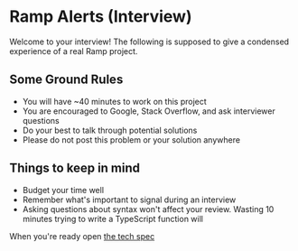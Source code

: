 # Ramp Alerts (Interview)

Welcome to your interview! The following is supposed to give a condensed experience of a real Ramp project.

## Some Ground Rules

- You will have ~40 minutes to work on this project
- You are encouraged to Google, Stack Overflow, and ask interviewer questions
- Do your best to talk through potential solutions
- Please do not post this problem or your solution anywhere

## Things to keep in mind

- Budget your time well
- Remember what's important to signal during an interview
- Asking questions about syntax won't affect your review. Wasting 10 minutes trying to write a TypeScript function will

When you're ready open [the tech spec](./SPEC.md)
